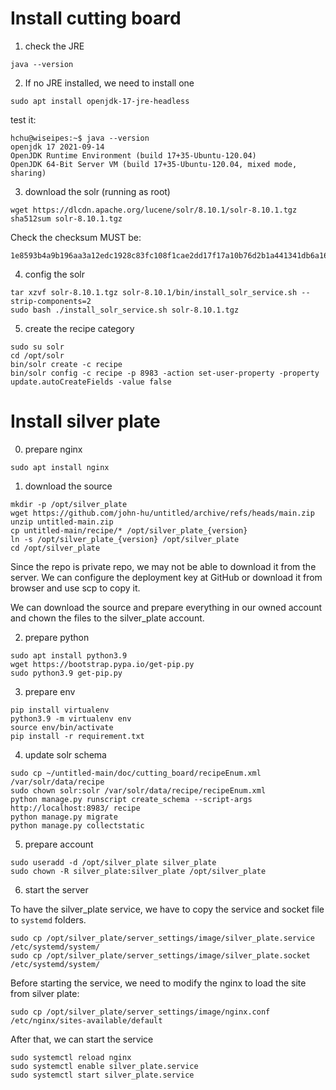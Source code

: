 # Install cutting board

1. check the JRE
```shell
java --version
```

2. If no JRE installed, we need to install one
```shell
sudo apt install openjdk-17-jre-headless
```

test it:
```shell
hchu@wiseipes:~$ java --version
openjdk 17 2021-09-14
OpenJDK Runtime Environment (build 17+35-Ubuntu-120.04)
OpenJDK 64-Bit Server VM (build 17+35-Ubuntu-120.04, mixed mode, sharing)
```

3. download the solr (running as root)
```shell
wget https://dlcdn.apache.org/lucene/solr/8.10.1/solr-8.10.1.tgz
sha512sum solr-8.10.1.tgz
```
Check the checksum MUST be:
```shell
1e8593b4a9b196aa3a12edc1928c83fc108f1cae2dd17f17a10b76d2b1a441341db6a165f74bca0f78bfc7fd0d63b30f525221d5725529961212886a50ee6aa7
```

4. config the solr
```shell
tar xzvf solr-8.10.1.tgz solr-8.10.1/bin/install_solr_service.sh --strip-components=2
sudo bash ./install_solr_service.sh solr-8.10.1.tgz
```

5. create the recipe category
```shell
sudo su solr
cd /opt/solr
bin/solr create -c recipe
bin/solr config -c recipe -p 8983 -action set-user-property -property update.autoCreateFields -value false
```

# Install silver plate

0. prepare nginx
```shell
sudo apt install nginx
```

1. download the source
```shell
mkdir -p /opt/silver_plate
wget https://github.com/john-hu/untitled/archive/refs/heads/main.zip
unzip untitled-main.zip
cp untitled-main/recipe/* /opt/silver_plate_{version}
ln -s /opt/silver_plate_{version} /opt/silver_plate
cd /opt/silver_plate
```
Since the repo is private repo, we may not be able to download it from the server.
We can configure the deployment key at GitHub or download it from browser and use scp to copy it.

We can download the source and prepare everything in our owned account and chown the files to
the silver_plate account.

2. prepare python
```shell
sudo apt install python3.9
wget https://bootstrap.pypa.io/get-pip.py
sudo python3.9 get-pip.py
```

3. prepare env
```shell
pip install virtualenv
python3.9 -m virtualenv env
source env/bin/activate
pip install -r requirement.txt
```

4. update solr schema
```shell
sudo cp ~/untitled-main/doc/cutting_board/recipeEnum.xml /var/solr/data/recipe
sudo chown solr:solr /var/solr/data/recipe/recipeEnum.xml
python manage.py runscript create_schema --script-args http://localhost:8983/ recipe
python manage.py migrate
python manage.py collectstatic
```

5. prepare account
```shell
sudo useradd -d /opt/silver_plate silver_plate
sudo chown -R silver_plate:silver_plate /opt/silver_plate
```

6. start the server

To have the silver_plate service, we have to copy the service and socket file to `systemd` folders.
```shell
sudo cp /opt/silver_plate/server_settings/image/silver_plate.service /etc/systemd/system/
sudo cp /opt/silver_plate/server_settings/image/silver_plate.socket /etc/systemd/system/
```

Before starting the service, we need to modify the nginx to load the site from silver plate:
```shell
sudo cp /opt/silver_plate/server_settings/image/nginx.conf /etc/nginx/sites-available/default
```

After that, we can start the service
```shell
sudo systemctl reload nginx
sudo systemctl enable silver_plate.service
sudo systemctl start silver_plate.service
```
